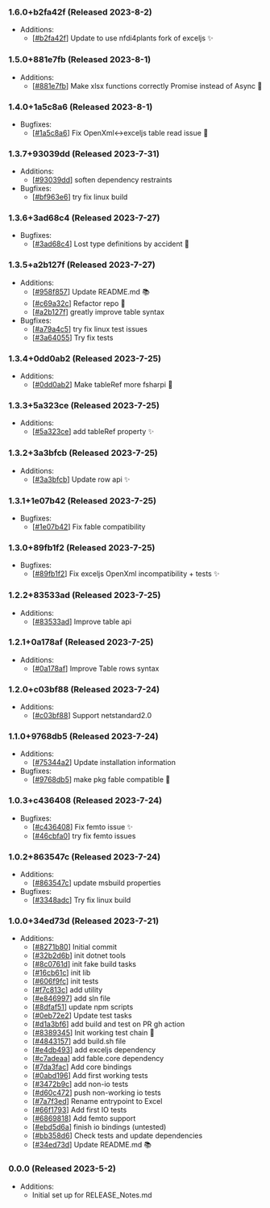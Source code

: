 ### 1.6.0+b2fa42f (Released 2023-8-2)
* Additions:
    * [[#b2fa42f](https://github.com/Freymaurer/Fable.Exceljs/commit/b2fa42f18cfcffe585ea72e2a08c9c063feb50f2)] Update to use nfdi4plants fork of exceljs :sparkles:

### 1.5.0+881e7fb (Released 2023-8-1)
* Additions:
    * [[#881e7fb](https://github.com/Freymaurer/Fable.Exceljs/commit/881e7fb81b641776087944a03aef56f6dac8cf03)] Make xlsx functions correctly Promise instead of Async :tada:

### 1.4.0+1a5c8a6 (Released 2023-8-1)
* Bugfixes:
    * [[#1a5c8a6](https://github.com/Freymaurer/Fable.Exceljs/commit/1a5c8a67e6faf593339627246274a06ef343ed65)] Fix OpenXml<->exceljs table read issue :tada:

### 1.3.7+93039dd (Released 2023-7-31)
* Additions:
    * [[#93039dd](https://github.com/Freymaurer/Fable.Exceljs/commit/93039ddbdb1b86c0b8edc084d759bd968c19a26f)] soften dependency restraints
* Bugfixes:
    * [[#bf963e6](https://github.com/Freymaurer/Fable.Exceljs/commit/bf963e63485d6bef619fead8954fccdb9a6ce0b1)] try fix linux build

### 1.3.6+3ad68c4 (Released 2023-7-27)
* Bugfixes:
    * [[#3ad68c4](https://github.com/Freymaurer/Fable.Exceljs/commit/3ad68c48c3660fbfb1e542f7c76bf48cdd311502)] Lost type definitions by accident :bug:

### 1.3.5+a2b127f (Released 2023-7-27)
* Additions:
    * [[#958f857](https://github.com/Freymaurer/Fable.Exceljs/commit/958f857e7cab7f24a1ae8014d519041079fc0151)] Update README.md :books:
    * [[#c69a32c](https://github.com/Freymaurer/Fable.Exceljs/commit/c69a32c99ca61779fe41dfd2466eb3fd9c85f56a)] Refactor repo :hammer:
    * [[#a2b127f](https://github.com/Freymaurer/Fable.Exceljs/commit/a2b127f3b29c636b9c8594b7f81ae040515ac7a8)] greatly improve table syntax
* Bugfixes:
    * [[#a79a4c5](https://github.com/Freymaurer/Fable.Exceljs/commit/a79a4c5d5bb23a3292ac34b211c07dda45b1bccc)] try fix linux test issues
    * [[#3a64055](https://github.com/Freymaurer/Fable.Exceljs/commit/3a6405537827cbe9b4075f0aaf7bd83943a3fefc)] Try fix tests

### 1.3.4+0dd0ab2 (Released 2023-7-25)
* Additions:
    * [[#0dd0ab2](https://github.com/Freymaurer/Fable.Exceljs/commit/0dd0ab28c264cb48b87fbe78b83ecf2b6d7e69ce)] Make tableRef more fsharpi :art:

### 1.3.3+5a323ce (Released 2023-7-25)
* Additions:
    * [[#5a323ce](https://github.com/Freymaurer/Fable.Exceljs/commit/5a323ce7bf168061703cf0237ea87087e1c47a99)] add tableRef property :sparkles:

### 1.3.2+3a3bfcb (Released 2023-7-25)
* Additions:
    * [[#3a3bfcb](https://github.com/Freymaurer/Fable.Exceljs/commit/3a3bfcbf4c1a10ff2c088c482acfff07b9f0461d)] Update row api :sparkles:

### 1.3.1+1e07b42 (Released 2023-7-25)
* Bugfixes:
    * [[#1e07b42](https://github.com/Freymaurer/Fable.Exceljs/commit/1e07b4207c8ed094fb9531889c2a28be8cd0b71a)] Fix fable compatibility

### 1.3.0+89fb1f2 (Released 2023-7-25)
* Bugfixes:
    * [[#89fb1f2](https://github.com/Freymaurer/Fable.Exceljs/commit/89fb1f2e10b14724959e5ff55fdd33c476b540be)] Fix exceljs OpenXml incompatibility + tests :sparkles:

### 1.2.2+83533ad (Released 2023-7-25)
* Additions:
    * [[#83533ad](https://github.com/Freymaurer/Fable.Exceljs/commit/83533ad5aafd48a5652d8beb2bdf816feb1b52ed)] Improve table api

### 1.2.1+0a178af (Released 2023-7-25)
* Additions:
    * [[#0a178af](https://github.com/Freymaurer/Fable.Exceljs/commit/0a178af82d6ecc40d8808f8e38798d47a2e1b97c)] Improve Table rows syntax

### 1.2.0+c03bf88 (Released 2023-7-24)
* Additions:
    * [[#c03bf88](https://github.com/Freymaurer/Fable.Exceljs/commit/c03bf888b36d4942fcdaa0446b5a3f7cb2ab109a)] Support netstandard2.0

### 1.1.0+9768db5 (Released 2023-7-24)
* Additions:
    * [[#75344a2](https://github.com/Freymaurer/Fable.Exceljs/commit/75344a28961a201d34654c43da9ace2cd99fbc41)] Update installation information
* Bugfixes:
    * [[#9768db5](https://github.com/Freymaurer/Fable.Exceljs/commit/9768db5f7b9b3c87f3ed8d7d3e1aa5d63c7c2306)] make pkg fable compatible :bug:

### 1.0.3+c436408 (Released 2023-7-24)
* Bugfixes:
    * [[#c436408](https://github.com/Freymaurer/Fable.Exceljs/commit/c436408705a366950ec0917dfcd27d11952585a5)] Fix femto issue :sparkles:
    * [[#46cbfa0](https://github.com/Freymaurer/Fable.Exceljs/commit/46cbfa0d11a14779039b905fcc6417737473d8c7)] try fix femto issues

### 1.0.2+863547c (Released 2023-7-24)
* Additions:
    * [[#863547c](https://github.com/Freymaurer/Fable.Exceljs/commit/863547c7ff4e90f52027d0c7d85646b5fa6f3289)] update msbuild properties
* Bugfixes:
    * [[#3348adc](https://github.com/Freymaurer/Fable.Exceljs/commit/3348adcea37d8fede66ae8e66e70b168cc437258)] Try fix linux build

### 1.0.0+34ed73d (Released 2023-7-21)
* Additions:
    * [[#8271b80](https://github.com/Freymaurer/Fable.Exceljs/commit/8271b8046ace11a821fdfb6cc9d88fcae47c8972)] Initial commit
    * [[#32b2d6b](https://github.com/Freymaurer/Fable.Exceljs/commit/32b2d6b61c0c1e6cf08bd99180c0e415262e8a91)] init dotnet tools
    * [[#8c0761d](https://github.com/Freymaurer/Fable.Exceljs/commit/8c0761d8b0a046a9b4cae4430ac4adf5ebd5a7e3)] init fake build tasks
    * [[#16cb61c](https://github.com/Freymaurer/Fable.Exceljs/commit/16cb61cc27a41398be72d2acc8b93219cac51efc)] init lib
    * [[#606f9fc](https://github.com/Freymaurer/Fable.Exceljs/commit/606f9fcafe4fbc5c7075c9a37ee0af247010e56c)] init tests
    * [[#f7c813c](https://github.com/Freymaurer/Fable.Exceljs/commit/f7c813c56cb61fd544c1f10656f26df7c0488b7c)] add utility
    * [[#e846997](https://github.com/Freymaurer/Fable.Exceljs/commit/e84699788cadda41b46af340807a10b105605c89)] add sln file
    * [[#8dfaf51](https://github.com/Freymaurer/Fable.Exceljs/commit/8dfaf513bf83e892243b32ad137b817e822f1c17)] update npm scripts
    * [[#0eb72e2](https://github.com/Freymaurer/Fable.Exceljs/commit/0eb72e2bce927d84fb57d63d296230c34bf548ed)] Update test tasks
    * [[#d1a3bf6](https://github.com/Freymaurer/Fable.Exceljs/commit/d1a3bf624c84c7fa9ad5cf0425226da9546e055b)] add build and test on PR gh action
    * [[#8389345](https://github.com/Freymaurer/Fable.Exceljs/commit/8389345530209bb5c11602786d6c10c96866f280)] Init working test chain :tada:
    * [[#4843157](https://github.com/Freymaurer/Fable.Exceljs/commit/4843157c1ac45d585f33c9dc325c9f94036a46ee)] add build.sh file
    * [[#e4db493](https://github.com/Freymaurer/Fable.Exceljs/commit/e4db4934d0f25b39390493c8d36c5a6396c9580a)] add exceljs dependency
    * [[#c7adeaa](https://github.com/Freymaurer/Fable.Exceljs/commit/c7adeaaab5a9b517875676f80cb6446ebdde410d)] add fable.core dependency
    * [[#7da3fac](https://github.com/Freymaurer/Fable.Exceljs/commit/7da3fac30a733ca2391cd6f8e80a5100b0d4b5ac)] Add core bindings
    * [[#0abd196](https://github.com/Freymaurer/Fable.Exceljs/commit/0abd19679d4d3c7930e9c4d2a4e5dab894628504)] Add first working tests
    * [[#3472b9c](https://github.com/Freymaurer/Fable.Exceljs/commit/3472b9c094f2e643f41c6f60492632605d7576c3)] add non-io tests
    * [[#d60c472](https://github.com/Freymaurer/Fable.Exceljs/commit/d60c472369672637053e9aaca84fbbbbc23c76c2)] push non-working io tests
    * [[#7a7f3ed](https://github.com/Freymaurer/Fable.Exceljs/commit/7a7f3ed83610c01551c148a2799f24046da7c06f)] Rename entrypoint to Excel
    * [[#66f1793](https://github.com/Freymaurer/Fable.Exceljs/commit/66f179315368b5acbf7fdaf051a3897caa127e57)] Add first IO tests
    * [[#6869818](https://github.com/Freymaurer/Fable.Exceljs/commit/68698183e8dd13edcda97fe8e9a0d66ca3f13a56)] Add femto support
    * [[#ebd5d6a](https://github.com/Freymaurer/Fable.Exceljs/commit/ebd5d6a512642e7ac0019a84d93e32e5f37520c4)] finish io bindings (untested)
    * [[#bb358d6](https://github.com/Freymaurer/Fable.Exceljs/commit/bb358d63395a34f9c015774fe60d291083901da8)] Check tests and update dependencies
    * [[#34ed73d](https://github.com/Freymaurer/Fable.Exceljs/commit/34ed73da5cbda3928c48aa46976228d7db4ea7a5)] Update README.md :books:

### 0.0.0 (Released 2023-5-2)
* Additions:
    * Initial set up for RELEASE_Notes.md

